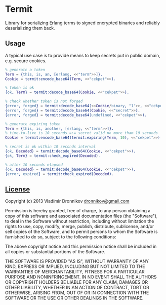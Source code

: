 Termit
==============

Library for serializing Erlang terms to signed encrypted binaries and reliably deserializing them back.

Usage
--------------

A typical use case is to provide means to keep secrets put in public domain, e.g. secure cookies.

```erlang
% generate a token
Term = {this, is, an, [erlang, <<"term">>]}.
Cookie = termit:encode_base64(Term, <<"cekpet">>).

% token is ok
{ok, Term} = termit:decode_base64(Cookie, <<"cekpet">>).

% check whether token is not forged
{error, forged} = termit:decode_base64(<<Cookie/binary, "1">>, <<"cekpet">>).
{error, forged} = termit:decode_base64(Cookie, <<"secret">>).
{error, forged} = termit:decode_base64(undefined, <<"cekpet">>).

% generate expiring token
Term = {this, is, another, [erlang, <<"term">>]}.
% time-to-live is 10 seconds =:= secret valid no more than 10 seconds
Cookie = termit:encode_base64(termit:expiring(Term, 10), <<"cekpet">>).

% secret is ok within 10 seconds interval
{ok, Decoded} = termit:decode_base64(Cookie, <<"cekpet">>).
{ok, Term} = termit:check_expired(Decoded).

% after 10 seconds elapsed
{ok, Decoded} = termit:decode_base64(Cookie, <<"cekpet">>).
{error, expired} = termit:check_expired(Decoded).
```

[License](termit/blob/master/LICENSE.txt)
-------

Copyright (c) 2013 Vladimir Dronnikov <dronnikov@gmail.com>

Permission is hereby granted, free of charge, to any person obtaining a copy of
this software and associated documentation files (the "Software"), to deal in
the Software without restriction, including without limitation the rights to
use, copy, modify, merge, publish, distribute, sublicense, and/or sell copies of
the Software, and to permit persons to whom the Software is furnished to do so,
subject to the following conditions:

The above copyright notice and this permission notice shall be included in all
copies or substantial portions of the Software.

THE SOFTWARE IS PROVIDED "AS IS", WITHOUT WARRANTY OF ANY KIND, EXPRESS OR
IMPLIED, INCLUDING BUT NOT LIMITED TO THE WARRANTIES OF MERCHANTABILITY, FITNESS
FOR A PARTICULAR PURPOSE AND NONINFRINGEMENT. IN NO EVENT SHALL THE AUTHORS OR
COPYRIGHT HOLDERS BE LIABLE FOR ANY CLAIM, DAMAGES OR OTHER LIABILITY, WHETHER
IN AN ACTION OF CONTRACT, TORT OR OTHERWISE, ARISING FROM, OUT OF OR IN
CONNECTION WITH THE SOFTWARE OR THE USE OR OTHER DEALINGS IN THE SOFTWARE.
